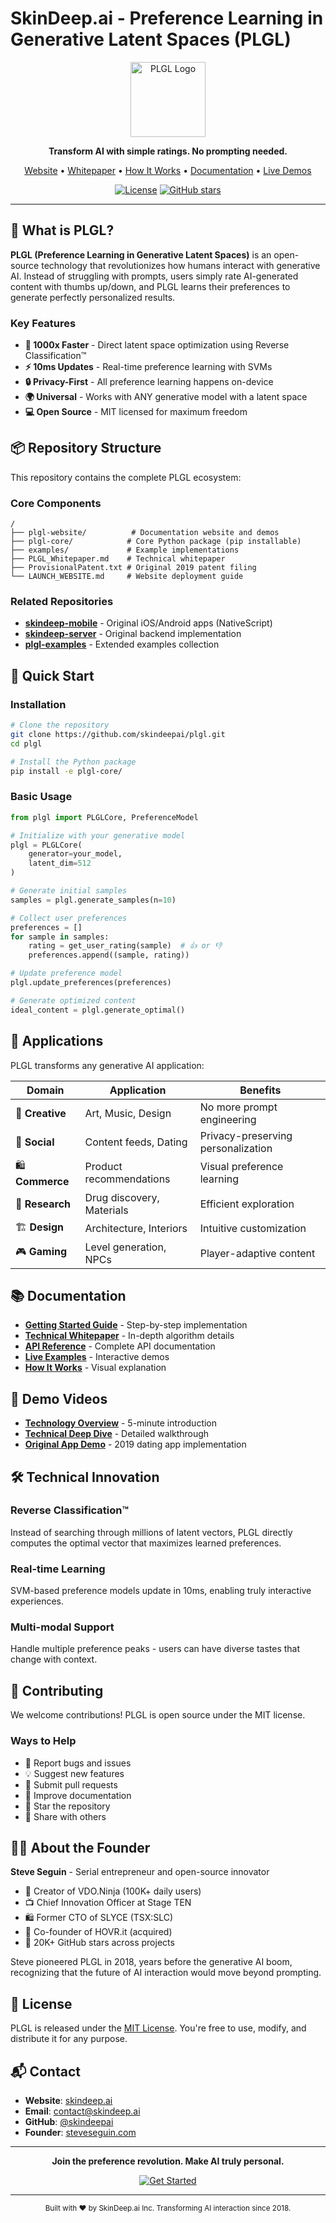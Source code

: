 # SkinDeep.ai - Preference Learning in Generative Latent Spaces (PLGL)

<p align="center">
  <img src="https://raw.githubusercontent.com/skindeepai/skindeepai.github.io/main/favicon-simple.svg" alt="PLGL Logo" width="120" height="120">
</p>

<p align="center">
  <strong>Transform AI with simple ratings. No prompting needed.</strong>
</p>

<p align="center">
  <a href="https://skindeep.ai">Website</a> •
  <a href="https://skindeep.ai/whitepaper.html">Whitepaper</a> •
  <a href="https://skindeep.ai/how-it-works.html">How It Works</a> •
  <a href="https://skindeep.ai/getting-started.html">Documentation</a> •
  <a href="https://skindeep.ai/examples/">Live Demos</a>
</p>

<p align="center">
  <a href="https://github.com/skindeepai/plgl/blob/main/LICENSE"><img src="https://img.shields.io/badge/license-MIT-blue.svg" alt="License"></a>
  <a href="https://github.com/skindeepai/plgl/stargazers"><img src="https://img.shields.io/github/stars/skindeepai/plgl?style=social" alt="GitHub stars"></a>
</p>

---

## 🎯 What is PLGL?

**PLGL (Preference Learning in Generative Latent Spaces)** is an open-source technology that revolutionizes how humans interact with generative AI. Instead of struggling with prompts, users simply rate AI-generated content with thumbs up/down, and PLGL learns their preferences to generate perfectly personalized results.

### Key Features

- **🚀 1000x Faster** - Direct latent space optimization using Reverse Classification™
- **⚡ 10ms Updates** - Real-time preference learning with SVMs
- **🔒 Privacy-First** - All preference learning happens on-device
- **🌍 Universal** - Works with ANY generative model with a latent space
- **💻 Open Source** - MIT licensed for maximum freedom

## 📦 Repository Structure

This repository contains the complete PLGL ecosystem:

### Core Components

```
/
├── plgl-website/          # Documentation website and demos
├── plgl-core/            # Core Python package (pip installable)
├── examples/             # Example implementations
├── PLGL_Whitepaper.md    # Technical whitepaper
├── ProvisionalPatent.txt # Original 2019 patent filing
└── LAUNCH_WEBSITE.md     # Website deployment guide
```

### Related Repositories

- **[skindeep-mobile](https://github.com/skindeepai/skindeep-mobile)** - Original iOS/Android apps (NativeScript)
- **[skindeep-server](https://github.com/skindeepai/skindeep-server)** - Original backend implementation
- **[plgl-examples](https://github.com/skindeepai/plgl-examples)** - Extended examples collection

## 🚀 Quick Start

### Installation

```bash
# Clone the repository
git clone https://github.com/skindeepai/plgl.git
cd plgl

# Install the Python package
pip install -e plgl-core/
```

### Basic Usage

```python
from plgl import PLGLCore, PreferenceModel

# Initialize with your generative model
plgl = PLGLCore(
    generator=your_model,
    latent_dim=512
)

# Generate initial samples
samples = plgl.generate_samples(n=10)

# Collect user preferences
preferences = []
for sample in samples:
    rating = get_user_rating(sample)  # 👍 or 👎
    preferences.append((sample, rating))

# Update preference model
plgl.update_preferences(preferences)

# Generate optimized content
ideal_content = plgl.generate_optimal()
```

## 🎯 Applications

PLGL transforms any generative AI application:

| Domain | Application | Benefits |
|--------|-------------|----------|
| 🎨 **Creative** | Art, Music, Design | No more prompt engineering |
| 📱 **Social** | Content feeds, Dating | Privacy-preserving personalization |
| 🛍️ **Commerce** | Product recommendations | Visual preference learning |
| 🧬 **Research** | Drug discovery, Materials | Efficient exploration |
| 🏗️ **Design** | Architecture, Interiors | Intuitive customization |
| 🎮 **Gaming** | Level generation, NPCs | Player-adaptive content |

## 📚 Documentation

- **[Getting Started Guide](https://skindeep.ai/getting-started.html)** - Step-by-step implementation
- **[Technical Whitepaper](PLGL_Whitepaper.md)** - In-depth algorithm details
- **[API Reference](https://skindeep.ai/api)** - Complete API documentation
- **[Live Examples](https://skindeep.ai/examples)** - Interactive demos
- **[How It Works](https://skindeep.ai/how-it-works.html)** - Visual explanation

## 🎥 Demo Videos

- **[Technology Overview](https://www.youtube.com/watch?v=M4oQLev_Sk8)** - 5-minute introduction
- **[Technical Deep Dive](https://www.youtube.com/watch?v=-6mAyFJ4_ME)** - Detailed walkthrough
- **[Original App Demo](https://youtube.com/skindeepai)** - 2019 dating app implementation

## 🛠️ Technical Innovation

### Reverse Classification™
Instead of searching through millions of latent vectors, PLGL directly computes the optimal vector that maximizes learned preferences.

### Real-time Learning
SVM-based preference models update in 10ms, enabling truly interactive experiences.

### Multi-modal Support
Handle multiple preference peaks - users can have diverse tastes that change with context.

## 🤝 Contributing

We welcome contributions! PLGL is open source under the MIT license.

### Ways to Help

- 🐛 Report bugs and issues
- 💡 Suggest new features
- 🔧 Submit pull requests
- 📖 Improve documentation
- 🌟 Star the repository
- 📢 Share with others

## 👨‍💻 About the Founder

**Steve Seguin** - Serial entrepreneur and open-source innovator

- 🎥 Creator of VDO.Ninja (100K+ daily users)
- 📺 Chief Innovation Officer at Stage TEN
- 🛍️ Former CTO of SLYCE (TSX:SLC)
- 🎯 Co-founder of HOVR.it (acquired)
- 🌟 20K+ GitHub stars across projects

Steve pioneered PLGL in 2018, years before the generative AI boom, recognizing that the future of AI interaction would move beyond prompting.

## 📄 License

PLGL is released under the [MIT License](LICENSE). You're free to use, modify, and distribute it for any purpose.

## 📬 Contact

- **Website**: [skindeep.ai](https://skindeep.ai)
- **Email**: contact@skindeep.ai
- **GitHub**: [@skindeepai](https://github.com/skindeepai)
- **Founder**: [steveseguin.com](https://steveseguin.com)

---

<p align="center">
  <strong>Join the preference revolution. Make AI truly personal.</strong>
</p>

<p align="center">
  <a href="https://github.com/skindeepai/plgl">
    <img src="https://img.shields.io/badge/Get%20Started-6366F1?style=for-the-badge&logo=github&logoColor=white" alt="Get Started">
  </a>
</p>

---

<p align="center">
  <sub>Built with ❤️ by SkinDeep.ai Inc. Transforming AI interaction since 2018.</sub>
</p>
